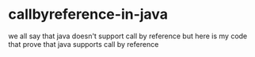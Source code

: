 # callbyreference-in-java
we all say that java doesn't support call by reference but here is my code that prove that java supports call by reference
